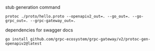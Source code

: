 stub generation command

```aiignore
protoc ./proto/hello.proto --openapiv2_out=. --go_out=. --go-grpc_out=. --grpc-gateway_out=. 
```

dependencies for swagger docs
```aiignore
go install github.com/grpc-ecosystem/grpc-gateway/v2/protoc-gen-openapiv2@latest
```